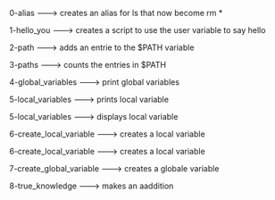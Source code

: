 
0-alias ---> creates an alias for ls that now become rm *


1-hello_you ---> creates a script to use the user variable to say hello


2-path ---> adds an entrie to the $PATH variable


3-paths ---> counts the entries in $PATH


4-global_variables ---> print global variables


5-local_variables ---> prints local variable


5-local_variables ---> displays local variable


6-create_local_variable ---> creates a local variable


6-create_local_variable ---> creates a local variable


7-create_global_variable ---> creates a globale variable


8-true_knowledge ---> makes an aaddition

